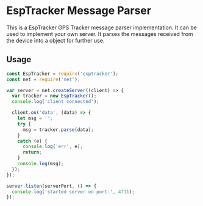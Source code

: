 # EspTracker Message Parser
This is a EspTracker GPS Tracker message parser implementation. It can be used to implement your own server.
It parses the messages received from the device into a object for further use.

## Usage
``` javascript
const EspTracker = require('esptracker');
const net = require('net');

var server = net.createServer((client) => {
  var tracker = new EspTracker();
  console.log('client connected');

  client.on('data', (data) => {
    let msg = '';
    try {
      msg = tracker.parse(data);
    }
    catch (e) {
      console.log('err', e);
      return;
    }
    console.log(msg);
  });
});

server.listen(serverPort, () => {
  console.log('started server on port:', 4711);
});

```

